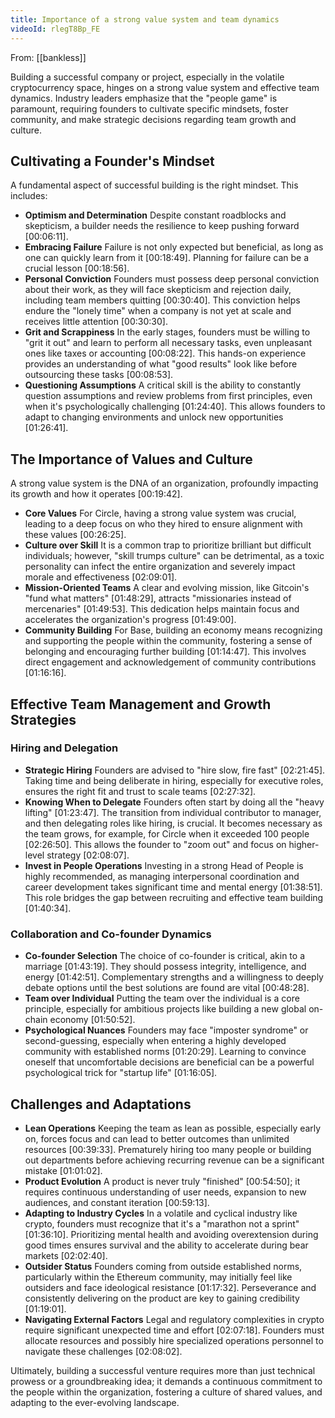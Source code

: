 ```yaml
---
title: Importance of a strong value system and team dynamics
videoId: rlegT8Bp_FE
---
```


From: [[bankless]] <br/> 

Building a successful company or project, especially in the volatile cryptocurrency space, hinges on a strong value system and effective team dynamics. Industry leaders emphasize that the "people game" is paramount, requiring founders to cultivate specific mindsets, foster community, and make strategic decisions regarding team growth and culture.

## Cultivating a Founder's Mindset

A fundamental aspect of successful building is the right mindset. This includes:
*   **Optimism and Determination** Despite constant roadblocks and skepticism, a builder needs the resilience to keep pushing forward <a class="yt-timestamp" data-t="00:06:11">[00:06:11]</a>.
*   **Embracing Failure** Failure is not only expected but beneficial, as long as one can quickly learn from it <a class="yt-timestamp" data-t="00:18:49">[00:18:49]</a>. Planning for failure can be a crucial lesson <a class="yt-timestamp" data-t="00:18:56">[00:18:56]</a>.
*   **Personal Conviction** Founders must possess deep personal conviction about their work, as they will face skepticism and rejection daily, including team members quitting <a class="yt-timestamp" data-t="00:30:40">[00:30:40]</a>. This conviction helps endure the "lonely time" when a company is not yet at scale and receives little attention <a class="yt-timestamp" data-t="00:30:30">[00:30:30]</a>.
*   **Grit and Scrappiness** In the early stages, founders must be willing to "grit it out" and learn to perform all necessary tasks, even unpleasant ones like taxes or accounting <a class="yt-timestamp" data-t="00:08:22">[00:08:22]</a>. This hands-on experience provides an understanding of what "good results" look like before outsourcing these tasks <a class="yt-timestamp" data-t="00:08:53">[00:08:53]</a>.
*   **Questioning Assumptions** A critical skill is the ability to constantly question assumptions and review problems from first principles, even when it's psychologically challenging <a class="yt-timestamp" data-t="01:24:40">[01:24:40]</a>. This allows founders to adapt to changing environments and unlock new opportunities <a class="yt-timestamp" data-t="01:26:41">[01:26:41]</a>.

## The Importance of Values and Culture

A strong value system is the DNA of an organization, profoundly impacting its growth and how it operates <a class="yt-timestamp" data-t="00:19:42">[00:19:42]</a>.
*   **Core Values** For Circle, having a strong value system was crucial, leading to a deep focus on who they hired to ensure alignment with these values <a class="yt-timestamp" data-t="00:26:25">[00:26:25]</a>.
*   **Culture over Skill** It is a common trap to prioritize brilliant but difficult individuals; however, "skill trumps culture" can be detrimental, as a toxic personality can infect the entire organization and severely impact morale and effectiveness <a class="yt-timestamp" data-t="02:09:01">[02:09:01]</a>.
*   **Mission-Oriented Teams** A clear and evolving mission, like Gitcoin's "fund what matters" <a class="yt-timestamp" data-t="01:48:29">[01:48:29]</a>, attracts "missionaries instead of mercenaries" <a class="yt-timestamp" data-t="01:49:53">[01:49:53]</a>. This dedication helps maintain focus and accelerates the organization's progress <a class="yt-timestamp" data-t="01:49:00">[01:49:00]</a>.
*   **Community Building** For Base, building an economy means recognizing and supporting the people within the community, fostering a sense of belonging and encouraging further building <a class="yt-timestamp" data-t="01:14:47">[01:14:47]</a>. This involves direct engagement and acknowledgement of community contributions <a class="yt-timestamp" data-t="01:16:16">[01:16:16]</a>.

## Effective Team Management and Growth Strategies

### Hiring and Delegation
*   **Strategic Hiring** Founders are advised to "hire slow, fire fast" <a class="yt-timestamp" data-t="02:21:45">[02:21:45]</a>. Taking time and being deliberate in hiring, especially for executive roles, ensures the right fit and trust to scale teams <a class="yt-timestamp" data-t="02:27:32">[02:27:32]</a>.
*   **Knowing When to Delegate** Founders often start by doing all the "heavy lifting" <a class="yt-timestamp" data-t="01:23:47">[01:23:47]</a>. The transition from individual contributor to manager, and then delegating roles like hiring, is crucial. It becomes necessary as the team grows, for example, for Circle when it exceeded 100 people <a class="yt-timestamp" data-t="02:26:50">[02:26:50]</a>. This allows the founder to "zoom out" and focus on higher-level strategy <a class="yt-timestamp" data-t="02:08:07">[02:08:07]</a>.
*   **Invest in People Operations** Investing in a strong Head of People is highly recommended, as managing interpersonal coordination and career development takes significant time and mental energy <a class="yt-timestamp" data-t="01:38:51">[01:38:51]</a>. This role bridges the gap between recruiting and effective team building <a class="yt-timestamp" data-t="01:40:34">[01:40:34]</a>.

### Collaboration and Co-founder Dynamics
*   **Co-founder Selection** The choice of co-founder is critical, akin to a marriage <a class="yt-timestamp" data-t="01:43:19">[01:43:19]</a>. They should possess integrity, intelligence, and energy <a class="yt-timestamp" data-t="01:42:51">[01:42:51]</a>. Complementary strengths and a willingness to deeply debate options until the best solutions are found are vital <a class="yt-timestamp" data-t="00:48:28">[00:48:28]</a>.
*   **Team over Individual** Putting the team over the individual is a core principle, especially for ambitious projects like building a new global on-chain economy <a class="yt-timestamp" data-t="01:50:52">[01:50:52]</a>.
*   **Psychological Nuances** Founders may face "imposter syndrome" or second-guessing, especially when entering a highly developed community with established norms <a class="yt-timestamp" data-t="01:20:29">[01:20:29]</a>. Learning to convince oneself that uncomfortable decisions are beneficial can be a powerful psychological trick for "startup life" <a class="yt-timestamp" data-t="01:16:05">[01:16:05]</a>.

## Challenges and Adaptations
*   **Lean Operations** Keeping the team as lean as possible, especially early on, forces focus and can lead to better outcomes than unlimited resources <a class="yt-timestamp" data-t="00:39:33">[00:39:33]</a>. Prematurely hiring too many people or building out departments before achieving recurring revenue can be a significant mistake <a class="yt-timestamp" data-t="01:01:02">[01:01:02]</a>.
*   **Product Evolution** A product is never truly "finished" <a class="yt-timestamp" data-t="00:54:50">[00:54:50]</a>; it requires continuous understanding of user needs, expansion to new audiences, and constant iteration <a class="yt-timestamp" data-t="00:59:13">[00:59:13]</a>.
*   **Adapting to Industry Cycles** In a volatile and cyclical industry like crypto, founders must recognize that it's a "marathon not a sprint" <a class="yt-timestamp" data-t="01:36:10">[01:36:10]</a>. Prioritizing mental health and avoiding overextension during good times ensures survival and the ability to accelerate during bear markets <a class="yt-timestamp" data-t="02:02:40">[02:02:40]</a>.
*   **Outsider Status** Founders coming from outside established norms, particularly within the Ethereum community, may initially feel like outsiders and face ideological resistance <a class="yt-timestamp" data-t="01:17:32">[01:17:32]</a>. Perseverance and consistently delivering on the product are key to gaining credibility <a class="yt-timestamp" data-t="01:19:01">[01:19:01]</a>.
*   **Navigating External Factors** Legal and regulatory complexities in crypto require significant unexpected time and effort <a class="yt-timestamp" data-t="02:07:18">[02:07:18]</a>. Founders must allocate resources and possibly hire specialized operations personnel to navigate these challenges <a class="yt-timestamp" data-t="02:08:02">[02:08:02]</a>.

Ultimately, building a successful venture requires more than just technical prowess or a groundbreaking idea; it demands a continuous commitment to the people within the organization, fostering a culture of shared values, and adapting to the ever-evolving landscape.